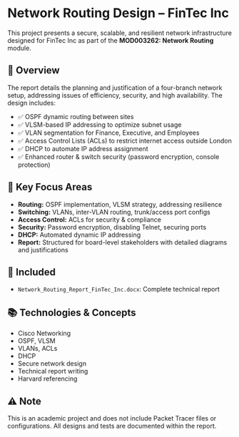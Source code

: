 # Network Routing Design – FinTec Inc

This project presents a secure, scalable, and resilient network infrastructure designed for FinTec Inc as part of the **MOD003262: Network Routing** module.

## 📄 Overview

The report details the planning and justification of a four-branch network setup, addressing issues of efficiency, security, and high availability. The design includes:

- ✅ OSPF dynamic routing between sites  
- ✅ VLSM-based IP addressing to optimize subnet usage  
- ✅ VLAN segmentation for Finance, Executive, and Employees  
- ✅ Access Control Lists (ACLs) to restrict internet access outside London  
- ✅ DHCP to automate IP address assignment  
- ✅ Enhanced router & switch security (password encryption, console protection)

## 🧠 Key Focus Areas

- **Routing:** OSPF implementation, VLSM strategy, addressing resilience  
- **Switching:** VLANs, inter-VLAN routing, trunk/access port configs  
- **Access Control:** ACLs for security & compliance  
- **Security:** Password encryption, disabling Telnet, securing ports  
- **DHCP:** Automated dynamic IP addressing  
- **Report:** Structured for board-level stakeholders with detailed diagrams and justifications

## 📁 Included

- `Network_Routing_Report_FinTec_Inc.docx`: Complete technical report

## 📚 Technologies & Concepts

- Cisco Networking  
- OSPF, VLSM  
- VLANs, ACLs  
- DHCP  
- Secure network design  
- Technical report writing  
- Harvard referencing

## ⚠️ Note

This is an academic project and does not include Packet Tracer files or configurations. All designs and tests are documented within the report.
